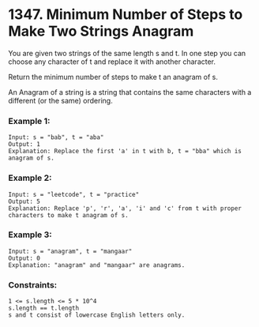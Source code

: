 # 1347. Minimum Number of Steps to Make Two Strings Anagram

You are given two strings of the same length s and t. In one step you can choose any character of t and replace it with another character.

Return the minimum number of steps to make t an anagram of s.

An Anagram of a string is a string that contains the same characters with a different (or the same) ordering.

 

### Example 1:
```
Input: s = "bab", t = "aba"
Output: 1
Explanation: Replace the first 'a' in t with b, t = "bba" which is anagram of s.
```
### Example 2:
```
Input: s = "leetcode", t = "practice"
Output: 5
Explanation: Replace 'p', 'r', 'a', 'i' and 'c' from t with proper characters to make t anagram of s.
```
### Example 3:
```
Input: s = "anagram", t = "mangaar"
Output: 0
Explanation: "anagram" and "mangaar" are anagrams.
```
 

### Constraints:
```
1 <= s.length <= 5 * 10^4
s.length == t.length
s and t consist of lowercase English letters only.
```

